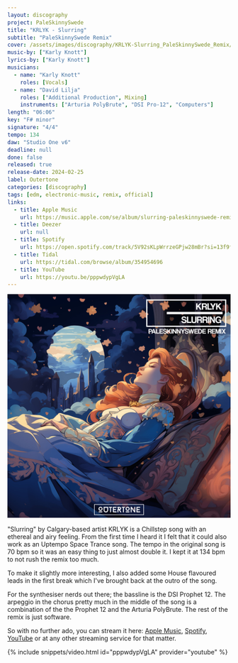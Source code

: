 ```yaml
---
layout: discography
project: PaleSkinnySwede
title: "KRLYK - Slurring"
subtitle: "PaleSkinnySwede Remix"
cover: /assets/images/discography/KRLYK-Slurring_PaleSkinnySwede_Remix/KRLYK_-_Slurring_PaleSkinnySwede_Remix.jpg
music-by: ["Karly Knott"]
lyrics-by: ["Karly Knott"]
musicians:
  - name: "Karly Knott"
    roles: [Vocals]
  - name: "David Lilja"
    roles: ["Additional Production", Mixing]
    instruments: ["Arturia PolyBrute", "DSI Pro-12", "Computers"]
length: "06:06"
key: "F# minor"
signature: "4/4"
tempo: 134
daw: "Studio One v6"
deadline: null
done: false
released: true
release-date: 2024-02-25
label: Outertone
categories: [discography]
tags: [edm, electronic-music, remix, official]
links:
  - title: Apple Music
    url: https://music.apple.com/se/album/slurring-paleskinnyswede-remix/1727464638?i=1727464639&l=en-GB
  - title: Deezer
    url: null
  - title: Spotify
    url: https://open.spotify.com/track/5V92sKLpWrrzeGPjw28mBr?si=13f9f48d59d6484e
  - title: Tidal
    url: https://tidal.com/browse/album/354954696
  - title: YouTube
    url: https://youtu.be/pppwdypVgLA
---
```


![KRLYK - Slurring (PaleSkinnySwede Remix)](/assets/images/discography/KRLYK-Slurring_PaleSkinnySwede_Remix/KRLYK_-_Slurring_PaleSkinnySwede_Remix.jpg)

"Slurring" by Calgary-based artist KRLYK is a Chillstep song with an ethereal and airy feeling. From the first time I heard it I felt that it could also work as an Uptempo Space Trance song. The tempo in the original song is 70 bpm so it was an easy thing to just almost double it. I kept it at 134 bpm to not rush the remix too much.

To make it slightly more interesting, I also added some House flavoured leads in the first break which I've brought back at the outro of the song.

For the synthesiser nerds out there; the bassline is the DSI Prophet 12. The arpeggio in the chorus pretty much in the middle of the song is a combination of the the Prophet 12 and the Arturia PolyBrute. The rest of the remix is just software.

So with no further ado, you can stream it here: [Apple Music](music.apple.com/se/album/slurring-paleskinnyswede-remix/1727464638?i=1727464639&l=en-GB), [Spotify](open.spotify.com/track/5V92sKLpWrrzeGPjw28mBr?si=13f9f48d59d6484e), [YouTube](youtu.be/pppwdypVgLA?si=mmGf3GwRhDuM1O_u) or at any other streaming service for that matter.

{% include snippets/video.html id="pppwdypVgLA" provider="youtube" %}
